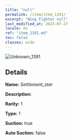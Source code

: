 ```yaml
---
title: "null"
permalink: /item/item_1391/
excerpt: "Wing Fighter null"
last_modified_at: 2023-07-27
locale: en
ref: "item_1391.md"
toc: false
classes: wide
---
```



 ![Unknown_1391](/images/item/Settlement_star_p.png)



## Details

 **Name:** *Settlement_star* 

 **Description:** 

 **Rarity:** 1 

 **Type:** 1 

 **Suction:** true 

 **Auto Suction:** false 


